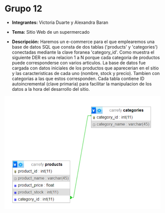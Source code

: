# Grupo 12

- **Integrantes:** Victoria Duarte y Alexandra Baran
- **Tema:** Sitio Web de un supermercado

- **Descripción:**
 Haremos un e-commerce para el que emplearemos una base de datos SQL que consta de dos tablas ('products' y 'categories') conectadas mediante la clave foranea 'category_id'. Como muestra el siguiente DER es una relacion 1 a N porque cada categoria de productos puede corresponderse con varios articulos.
 La base de datos fue cargada con datos iniciales de los productos que aparecerian en el sitio y las caracteristicas de cada uno (nombre, stock y precio). Tambien con categorias a las que estos corresponden.
 Cada tabla contiene ID autoincremental (clave primaria) para facilitar la manipulacion de los datos a la hora del desarrollo del sitio.

![Diagrama entidad relacion](https://github.com/alexandrabaran/Web2Carrefy/blob/master/CarrefyDER.png)
